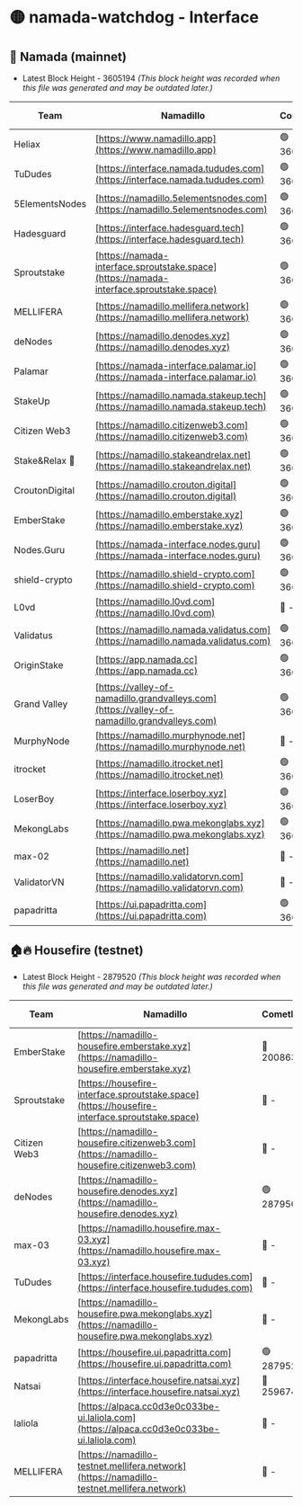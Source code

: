 # 🟡 namada-watchdog - Interface

## 🚀 Namada (mainnet)
- Latest Block Height - 3605194 *(This block height was recorded when this file was generated and may be outdated later.)*

| Team | Namadillo | CometBFT | Indexer | MASP Indexer |
|-|-|-|-|-|
| Heliax | [https://www.namadillo.app](https://www.namadillo.app) | 🟢 3605170 | 🟢 3605170 | 🟢 3605170 |
| TuDudes | [https://interface.namada.tududes.com](https://interface.namada.tududes.com) | 🟢 3605170 | 🟢 3605170 | 🟢 3605170 |
| 5ElementsNodes | [https://namadillo.5elementsnodes.com](https://namadillo.5elementsnodes.com) | 🟢 3605171 | 🟢 3605171 | 🟢 3605170 |
| Hadesguard | [https://interface.hadesguard.tech](https://interface.hadesguard.tech) | 🟢 3605171 | 🟢 3605171 | 🟢 3605171 |
| Sproutstake | [https://namada-interface.sproutstake.space](https://namada-interface.sproutstake.space) | 🟢 3605172 | 🟢 3605172 | 🟢 3605172 |
| MELLIFERA | [https://namadillo.mellifera.network](https://namadillo.mellifera.network) | 🟢 3605173 | 🟢 3605173 | 🟢 3605173 |
| deNodes | [https://namadillo.denodes.xyz](https://namadillo.denodes.xyz) | 🟢 3605174 | 🟢 3605174 | 🟢 3605174 |
| Palamar | [https://namada-interface.palamar.io](https://namada-interface.palamar.io) | 🟢 3605175 | 🟢 3605175 | 🟢 3605175 |
| StakeUp | [https://namadillo.namada.stakeup.tech](https://namadillo.namada.stakeup.tech) | 🟢 3605175 | 🟢 3605175 | 🟢 3605175 |
| Citizen Web3 | [https://namadillo.citizenweb3.com](https://namadillo.citizenweb3.com) | 🟢 3605176 | 🟢 3605176 | 🟢 3605176 |
| Stake&Relax 🦥 | [https://namadillo.stakeandrelax.net](https://namadillo.stakeandrelax.net) | 🟢 3605177 | 🟢 3605177 | 🟢 3605177 |
| CroutonDigital | [https://namadillo.crouton.digital](https://namadillo.crouton.digital) | 🟢 3605178 | 🟢 3605178 | 🟢 3605178 |
| EmberStake | [https://namadillo.emberstake.xyz](https://namadillo.emberstake.xyz) | 🟢 3605178 | 🟢 3605178 | 🟢 3605178 |
| Nodes.Guru | [https://namada-interface.nodes.guru](https://namada-interface.nodes.guru) | 🟢 3605179 | 🟢 3605179 | 🟢 3605179 |
| shield-crypto | [https://namadillo.shield-crypto.com](https://namadillo.shield-crypto.com) | 🟢 3605180 | 🟢 3605179 | 🟢 3605180 |
| L0vd | [https://namadillo.l0vd.com](https://namadillo.l0vd.com) | 🔴 - | 🔴 - | 🔴 - |
| Validatus | [https://namadillo.namada.validatus.com](https://namadillo.namada.validatus.com) | 🟢 3605183 | 🟢 3605183 | 🟢 3605183 |
| OriginStake | [https://app.namada.cc](https://app.namada.cc) | 🟢 3605184 | 🟢 3605184 | 🟢 3605183 |
| Grand Valley | [https://valley-of-namadillo.grandvalleys.com](https://valley-of-namadillo.grandvalleys.com) | 🟢 3605185 | 🟢 3605185 | 🟢 3605185 |
| MurphyNode | [https://namadillo.murphynode.net](https://namadillo.murphynode.net) | 🔴 - | 🔴 - | 🔴 - |
| itrocket | [https://namadillo.itrocket.net](https://namadillo.itrocket.net) | 🟢 3605188 | 🟢 3605188 | 🟢 3605188 |
| LoserBoy | [https://interface.loserboy.xyz](https://interface.loserboy.xyz) | 🟢 3605189 | 🟢 3605189 | 🟢 3605188 |
| MekongLabs | [https://namadillo.pwa.mekonglabs.xyz](https://namadillo.pwa.mekonglabs.xyz) | 🟢 3605190 | 🟢 3605189 | 🟢 3605190 |
| max-02 | [https://namadillo.net](https://namadillo.net) | 🔴 - | 🔴 - | 🔴 - |
| ValidatorVN | [https://namadillo.validatorvn.com](https://namadillo.validatorvn.com) | 🔴 - | 🔴 - | 🔴 - |
| papadritta | [https://ui.papadritta.com](https://ui.papadritta.com) | 🟢 3605194 | 🟢 3605194 | 🟢 3605194 |

## 🏠🔥 Housefire (testnet)
- Latest Block Height - 2879520 *(This block height was recorded when this file was generated and may be outdated later.)*

| Team | Namadillo | CometBFT | Indexer | MASP Indexer |
|-|-|-|-|-|
| EmberStake | [https://namadillo-housefire.emberstake.xyz](https://namadillo-housefire.emberstake.xyz) | 🔴 2008636 | 🔴 - | 🔴 - |
| Sproutstake | [https://housefire-interface.sproutstake.space](https://housefire-interface.sproutstake.space) | 🔴 - | 🔴 - | 🔴 - |
| Citizen Web3 | [https://namadillo-housefire.citizenweb3.com](https://namadillo-housefire.citizenweb3.com) | 🔴 - | 🔴 - | 🔴 - |
| deNodes | [https://namadillo-housefire.denodes.xyz](https://namadillo-housefire.denodes.xyz) | 🟢 2879509 | 🟢 2879509 | 🟢 2879509 |
| max-03 | [https://namadillo.housefire.max-03.xyz](https://namadillo.housefire.max-03.xyz) | 🔴 - | 🔴 - | 🔴 - |
| TuDudes | [https://interface.housefire.tududes.com](https://interface.housefire.tududes.com) | 🔴 - | 🔴 2871048 | 🔴 2871048 |
| MekongLabs | [https://namadillo-housefire.pwa.mekonglabs.xyz](https://namadillo-housefire.pwa.mekonglabs.xyz) | 🔴 - | 🔴 2871048 | 🔴 2871048 |
| papadritta | [https://housefire.ui.papadritta.com](https://housefire.ui.papadritta.com) | 🟢 2879520 | 🟢 2879520 | 🟢 2879520 |
| Natsai | [https://interface.housefire.natsai.xyz](https://interface.housefire.natsai.xyz) | 🔴 2596741 | 🔴 2596741 | 🔴 2596741 |
| laliola | [https://alpaca.cc0d3e0c033be-ui.laliola.com](https://alpaca.cc0d3e0c033be-ui.laliola.com) | 🔴 - | 🔴 - | 🔴 - |
| MELLIFERA | [https://namadillo-testnet.mellifera.network](https://namadillo-testnet.mellifera.network) | 🔴 - | 🔴 2778001 | 🔴 2607259 |

